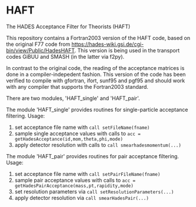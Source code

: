 # HAFT
The HADES Acceptance Filter for Theorists (HAFT)

This repository contains a Fortran2003 version of the HAFT code, based on the original F77 code from https://hades-wiki.gsi.de/cgi-bin/view/Public/HadesHAFT. This version is being used in the transport codes GiBUU and SMASH (in the latter via f2py).

In contrast to the original code, the reading of the acceptance matrices is done in a compiler-indepedent fashion. This version of the code has been verified to compile with gfortran, ifort, sunf95 and pgf95 and should work with any compiler that supports the Fortran2003 standard.

There are two modules, 'HAFT_single' and 'HAFT_pair'.

The module 'HAFT_single' provides routines for single-particle acceptance filtering. Usage:

1. set acceptance file name with
        `call setFileName(fname)`
2. sample single acceptance values with calls to
        `acc = getHadesAcceptance(id,mom,theta,phi,mode)`
3. apply detector resolution with calls to
        `call smearhadesmomentum(...)`

The module 'HAFT_pair' provides routines for pair acceptance filtering. Usage:

1. set acceptance file name with
        `call setPairFileName(fname)`
2. sample pair acceptance values with calls to
        `acc = getHadesPairAcceptance(mass,pt,rapidity,mode)`
3. set resolution parameters via
        `call setResolutionParameters(...)`
4. apply detector resolution via
        `call smearHadesPair(...)`
